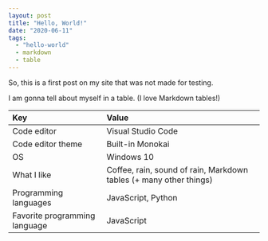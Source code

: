 ```yaml
---
layout: post
title: "Hello, World!"
date: "2020-06-11"
tags:
  - "hello-world"
  - markdown
  - table
---
```


So, this is a first post on my site that was not made for testing.

I am gonna tell about myself in a table. (I love Markdown tables!)

| Key                           | Value                                                              |
|:------------------------------|:-------------------------------------------------------------------|
| Code editor                   | Visual Studio Code                                                 |
| Code editor theme             | Built-in Monokai                                                   |
| OS                            | Windows 10                                                         |
| What I like                   | Coffee, rain, sound of rain, Markdown tables (+ many other things) |
| Programming languages         | JavaScript, Python                                                 |
| Favorite programming language | JavaScript                                                         |
